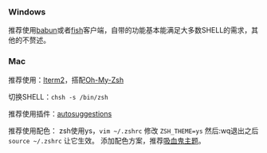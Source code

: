 ### Windows
  推荐使用[babun](http://babun.github.io/)或者[fish](http://fishshell.com/)客户端，自带的功能基本能满足大多数SHELL的需求，其他的不赘述。
  
### Mac  
  推荐使用：[Iterm2](https://www.iterm2.com/)，搭配[Oh-My-Zsh](http://ohmyz.sh/) 
  
  切换SHELL：`chsh -s /bin/zsh`
  
  推荐使用插件：[autosuggestions](https://github.com/zsh-users/zsh-autosuggestions)
  
  推荐使用配色：
  zsh使用ys，`vim ~/.zshrc` 修改 `ZSH_THEME=ys` 然后:wq退出之后 `source ~/.zshrc` 让它生效。
  添加配色方案，推荐[吸血鬼主题](https://draculatheme.com/iterm/)。